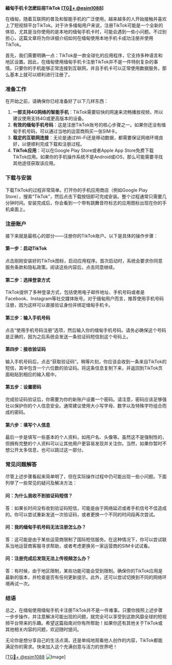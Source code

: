 **緬甸手机卡怎麽註冊TikTok [[TG💪+ @esim1088](https://t.me/s/esim1088)]**

在缅甸，随着互联网的普及和智能手机的广泛使用，越来越多的人开始接触并喜欢上了短视频平台TikTok。对于许多缅甸用户来说，注册TikTok可能是一个全新的体验，尤其是当你使用的是本地的缅甸手机卡时，可能会遇到一些小问题。不过别担心，这篇文章将为你详细介绍如何在缅甸使用本地手机卡成功注册并使用TikTok。

首先，我们需要明确一点：TikTok是一款全球化的应用程序，它支持多种语言和地区设置。因此，在缅甸使用缅甸手机卡注册TikTok并不是一件特别复杂的事情。只要你的手机能够正常连接到互联网，并且手机卡可以正常使用数据服务，那么基本上就可以顺利进行注册了。

### **准备工作**
在开始之前，请确保你已经准备好了以下几样东西：
1. **一部支持4G网络的智能手机**：TikTok需要较快的网速来流畅播放视频，所以建议使用支持4G或更高版本的设备。
2. **有效的缅甸手机号码**：这是注册TikTok账号的核心步骤之一。如果你还没有缅甸手机号码，可以通过当地的运营商购买一张SIM卡。
3. **稳定的互联网连接**：无论是通过Wi-Fi还是移动数据，都需要保证网络环境良好，以便顺利完成下载和注册过程。
4. **TikTok应用**：可以在Google Play Store或者Apple App Store免费下载TikTok应用。如果你的手机操作系统不是Android或iOS，那么可能需要寻找其他途径获取该应用。

### **下载与安装**
下载TikTok的过程非常简单。打开你的手机应用商店（例如Google Play Store），搜索“TikTok”，然后点击下载按钮即可完成安装。整个过程通常只需要几分钟时间。安装完成后，你会看到一个带有跳舞音符标志的应用图标出现在你的手机桌面上。

### **注册账户**
接下来就是最核心的部分——注册你的TikTok账户。以下是具体的操作步骤：

#### **第一步：启动TikTok**
点击刚刚安装好的TikTok图标，启动应用程序。首次启动时，系统会要求你同意服务条款和隐私政策。阅读这些内容后，点击同意继续。

#### **第二步：选择登录方式**
TikTok提供了多种登录方式，包括使用电子邮件地址、手机号码或者是Facebook、Instagram等社交媒体账号。对于缅甸用户而言，推荐使用手机号码注册，因为这样可以直接验证身份并绑定缅甸手机卡。

#### **第三步：输入手机号码**
点击“使用手机号码注册”选项，然后输入你的缅甸手机号码。请务必确保这个号码是正确的，因为之后系统会发送一条验证码短信到这个号码上。

#### **第四步：接收验证码**
输入手机号码后，点击“获取验证码”。稍等片刻，你应该会收到一条来自TikTok的短信，其中包含一个六位数的验证码。将这条信息复制下来，并返回到TikTok页面粘贴到相应的输入框中。

#### **第五步：设置密码**
完成验证码验证后，你需要为你的新账户设置一个密码。请注意，密码应该足够强壮以保护你的个人信息安全。通常建议使用大小写字母、数字以及特殊字符组合而成的密码。

#### **第六步：填写个人信息**
最后一步是填写一些基本的个人资料，如用户名、头像等。虽然这不是强制性的，但拥有完整的个人资料可以让其他用户更容易发现并关注你。当然，如果你暂时不想公开太多信息，也可以跳过这一部分。

### **常见问题解答**
尽管上述步骤看起来简单明了，但在实际操作过程中仍可能出现一些小问题。下面列举了一些常见的疑问及解决方法：

#### **问：为什么我收不到验证码短信？**
答：如果长时间没有收到验证码短信，可能是由于网络延迟或者手机信号不佳造成的。你可以尝试重新发送一次验证码，或者更换一个不同的时间段再次尝试。

#### **问：我的缅甸手机号码无法注册怎么办？**
答：这可能是由于某些运营商限制了国际短信服务。在这种情况下，你可以尝试联系当地运营商客服寻求帮助，或者考虑更换另一家运营商的SIM卡试试看。

#### **问：注册完成后发现无法上传视频怎么办？**
答：有时候，由于地区限制，某些功能可能会受到限制。确保你的TikTok应用是最新的版本，并检查是否有任何更新提示。此外，还可以尝试切换到不同的网络环境再试一次。

### **结语**
总之，在缅甸使用缅甸手机卡注册TikTok并不是一件难事。只要你按照上述步骤一步步操作，并注意解决可能出现的问题，就完全可以享受到这款风靡全球的短视频平台带来的乐趣。希望这篇指南对你有所帮助！如果你还有其他关于TikTok或其他相关内容的问题，欢迎随时提问。

无论你是想分享自己的生活点滴，还是单纯地观看他人创作的内容，TikTok都能满足你的需求。快来加入这个充满创意与活力的世界吧！

[[TG💪+ @esim1088](https://t.me/s/esim1088) ![Image](https://i.postimg.cc/4NQfJmqS/Snipaste-2025-05-13-00-14-12.png)]